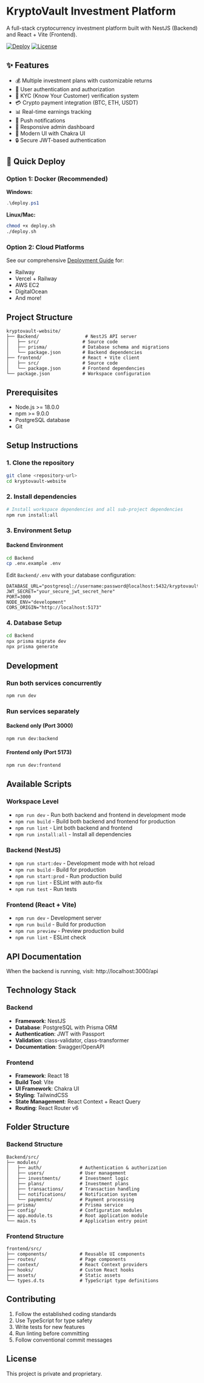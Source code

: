 # KryptoVault Investment Platform

A full-stack cryptocurrency investment platform built with NestJS (Backend) and React + Vite (Frontend).

[![Deploy](https://img.shields.io/badge/Deploy-Ready-brightgreen)](DEPLOYMENT.md)
[![License](https://img.shields.io/badge/License-MIT-blue.svg)](LICENSE)

## ✨ Features

- 💰 Multiple investment plans with customizable returns
- 👤 User authentication and authorization
- 🔐 KYC (Know Your Customer) verification system
- 💳 Crypto payment integration (BTC, ETH, USDT)
- 📊 Real-time earnings tracking
- 🔔 Push notifications
- 📱 Responsive admin dashboard
- 🎨 Modern UI with Chakra UI
- 🔒 Secure JWT-based authentication

## 🚀 Quick Deploy

### Option 1: Docker (Recommended)

**Windows:**
```powershell
.\deploy.ps1
```

**Linux/Mac:**
```bash
chmod +x deploy.sh
./deploy.sh
```

### Option 2: Cloud Platforms

See our comprehensive [Deployment Guide](DEPLOYMENT.md) for:
- Railway
- Vercel + Railway
- AWS EC2
- DigitalOcean
- And more!

## Project Structure

```
kryptovault-website/
├── Backend/                 # NestJS API server
│   ├── src/                # Source code
│   ├── prisma/             # Database schema and migrations
│   └── package.json        # Backend dependencies
├── frontend/               # React + Vite client
│   ├── src/                # Source code
│   └── package.json        # Frontend dependencies
└── package.json            # Workspace configuration
```

## Prerequisites

- Node.js >= 18.0.0
- npm >= 9.0.0
- PostgreSQL database
- Git

## Setup Instructions

### 1. Clone the repository
```bash
git clone <repository-url>
cd kryptovault-website
```

### 2. Install dependencies
```bash
# Install workspace dependencies and all sub-project dependencies
npm run install:all
```

### 3. Environment Setup

#### Backend Environment
```bash
cd Backend
cp .env.example .env
```

Edit `Backend/.env` with your database configuration:
```env
DATABASE_URL="postgresql://username:password@localhost:5432/kryptovault"
JWT_SECRET="your_secure_jwt_secret_here"
PORT=3000
NODE_ENV="development"
CORS_ORIGIN="http://localhost:5173"
```

### 4. Database Setup
```bash
cd Backend
npx prisma migrate dev
npx prisma generate
```

## Development

### Run both services concurrently
```bash
npm run dev
```

### Run services separately

#### Backend only (Port 3000)
```bash
npm run dev:backend
```

#### Frontend only (Port 5173)
```bash
npm run dev:frontend
```

## Available Scripts

### Workspace Level
- `npm run dev` - Run both backend and frontend in development mode
- `npm run build` - Build both backend and frontend for production
- `npm run lint` - Lint both backend and frontend
- `npm run install:all` - Install all dependencies

### Backend (NestJS)
- `npm run start:dev` - Development mode with hot reload
- `npm run build` - Build for production
- `npm run start:prod` - Run production build
- `npm run lint` - ESLint with auto-fix
- `npm run test` - Run tests

### Frontend (React + Vite)
- `npm run dev` - Development server
- `npm run build` - Build for production
- `npm run preview` - Preview production build
- `npm run lint` - ESLint check

## API Documentation

When the backend is running, visit: http://localhost:3000/api

## Technology Stack

### Backend
- **Framework**: NestJS
- **Database**: PostgreSQL with Prisma ORM
- **Authentication**: JWT with Passport
- **Validation**: class-validator, class-transformer
- **Documentation**: Swagger/OpenAPI

### Frontend
- **Framework**: React 18
- **Build Tool**: Vite
- **UI Framework**: Chakra UI
- **Styling**: TailwindCSS
- **State Management**: React Context + React Query
- **Routing**: React Router v6

## Folder Structure

### Backend Structure
```
Backend/src/
├── modules/
│   ├── auth/              # Authentication & authorization
│   ├── users/             # User management
│   ├── investments/       # Investment logic
│   ├── plans/             # Investment plans
│   ├── transactions/      # Transaction handling
│   ├── notifications/     # Notification system
│   └── payments/          # Payment processing
├── prisma/                # Prisma service
├── config/                # Configuration modules
├── app.module.ts          # Root application module
└── main.ts                # Application entry point
```

### Frontend Structure
```
frontend/src/
├── components/            # Reusable UI components
├── routes/                # Page components
├── context/               # React Context providers
├── hooks/                 # Custom React hooks
├── assets/                # Static assets
└── types.d.ts             # TypeScript type definitions
```

## Contributing

1. Follow the established coding standards
2. Use TypeScript for type safety
3. Write tests for new features
4. Run linting before committing
5. Follow conventional commit messages

## License

This project is private and proprietary.
